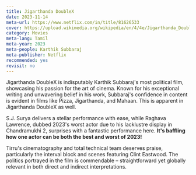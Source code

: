 ```yaml
---
title: Jigarthanda DoubleX
date: 2023-11-14
meta-url: https://www.netflix.com/in/title/81626533
cover: https://upload.wikimedia.org/wikipedia/en/4/4e/Jigarthanda_DoubleX.jpg
category: Movies
meta-lang: Tamil
meta-year: 2023
meta-people: Karthik Subbaraj
meta-publisher: Netflix
recommended: yes
revisit: no
---
```


Jigarthanda DoubleX is indisputably Karthik Subbaraj's most political film, showcasing his passion for the art of cinema. Known for his exceptional writing and unwavering belief in his work, Subbaraj's confidence in content is evident in films like Pizza, Jigarthanda, and Mahaan. This is apparent in Jigarthanda DoubleX as well.

S.J. Surya delivers a stellar performance with ease, while Raghava Lawrence, dubbed 2023's worst actor due to his lacklustre display in Chandramukhi 2, surprises with a fantastic performance here. **It's baffling how one actor can be both the best and worst of 2023!**

Tirru's cinematography and total technical team deserves praise, particularly the interval block and scenes featuring Clint Eastwood. The politics portrayed in the film is commendable – straightforward yet globally relevant in both direct and indirect interpretations.